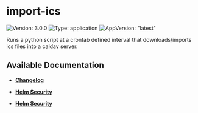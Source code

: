 # import-ics

![Version: 3.0.0](https://img.shields.io/badge/Version-3.0.0-informational?style=flat-square) ![Type: application](https://img.shields.io/badge/Type-application-informational?style=flat-square) ![AppVersion: "latest"](https://img.shields.io/badge/AppVersion-"latest"-informational?style=flat-square)

Runs a python script at a crontab defined interval that downloads/imports ics files into a caldav server.

## Available Documentation

- [**Changelog**](CHANGELOG)

- [**Helm Security**](container-security)

- [**Helm Security**](helm-security)

